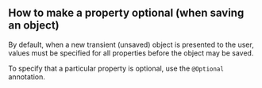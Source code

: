 How to make a property optional (when saving an object)
-------------------------------------------------------

[//]: # (content copied to _user-guide_xxx)

By default, when a new transient (unsaved) object is presented to the
user, values must be specified for all properties before the object may
be saved.

To specify that a particular property is optional, use the `@Optional`
annotation.

